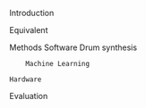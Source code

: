 Introduction
	

Equivalent

Methods
	Software
		Drum synthesis

		Machine Learning

	Hardware
	
	

Evaluation